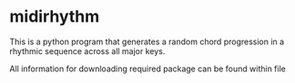 # midirhythm
This is a python program that generates a random chord progression in a rhythmic sequence across all major keys.

All information for downloading required package can be found within file
